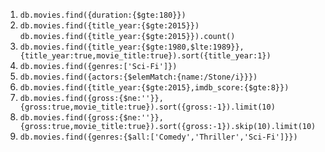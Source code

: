 1. `db.movies.find({duration:{$gte:180}})`
2. `db.movies.find({title_year:{$gte:2015}})`
   `db.movies.find({title_year:{$gte:2015}}).count()`
3. `db.movies.find({title_year:{$gte:1980,$lte:1989}},{title_year:true,movie_title:true}).sort({title_year:1})`
4. `db.movies.find({genres:['Sci-Fi']})`
5. `db.movies.find({actors:{$elemMatch:{name:/Stone/i}}})`
6. `db.movies.find({title_year:{$gte:2015},imdb_score:{$gte:8}})`
7. `db.movies.find({gross:{$ne:''}},{gross:true,movie_title:true}).sort({gross:-1}).limit(10)`
8. `db.movies.find({gross:{$ne:''}},{gross:true,movie_title:true}).sort({gross:-1}).skip(10).limit(10)`
9. `db.movies.find({genres:{$all:['Comedy','Thriller','Sci-Fi']}})`
